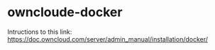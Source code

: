 owncloude-docker
============

Intructions to this link: https://doc.owncloud.com/server/admin_manual/installation/docker/
